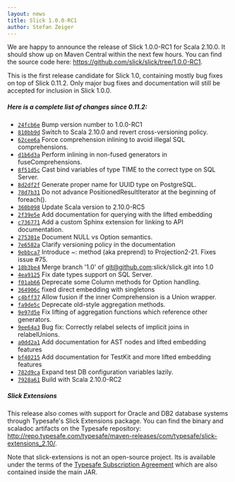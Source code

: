 ```yaml
---
layout: news
title: Slick 1.0.0-RC1
author: Stefan Zeiger
---
```

We are happy to announce the release of Slick 1.0.0-RC1 for Scala 2.10.0. It
should show up on Maven Central within the next few hours. You can find the
source code here: <https://github.com/slick/slick/tree/1.0.0-RC1>.

This is the first release candidate for Slick 1.0, containing mostly bug
fixes on top of Slick 0.11.2. Only major bug fixes and documentation will
still be accepted for inclusion in Slick 1.0.0.

##### Here is a complete list of changes since 0.11.2:

* [``24fcb6e``](https://github.com/slick/slick/commit/24fcb6e88fdfafe20939b8f1091d3205feb3f3a1) Bump version number to 1.0.0-RC1
* [``810bb9d``](https://github.com/slick/slick/commit/810bb9d1996e6d0b19a159a52bc85a9f83a08608) Switch to Scala 2.10.0 and revert cross-versioning policy.
* [``62cee6a``](https://github.com/slick/slick/commit/62cee6a089a71bd22c2cf15e4b6be404653c2ede) Force comprehension inlining to avoid illegal SQL comprehensions.
* [``d1b6d3a``](https://github.com/slick/slick/commit/d1b6d3a5297052e37cb9b1a140aa5d3fd5dfb766) Perform inlining in non-fused generators in fuseComprehensions.
* [``8f51d5c``](https://github.com/slick/slick/commit/8f51d5c266b3dc33980b8e83048f265ce9b59e39) Cast bind variables of type TIME to the correct type on SQL Server.
* [``8d2df2f``](https://github.com/slick/slick/commit/8d2df2fbaf221cff3eb6fe3141572ab49a459476) Generate proper name for UUID type on PostgreSQL.
* [``78d7b31``](https://github.com/slick/slick/commit/78d7b315779b155cc7effc815ce9ce3a97d09dca) Do not advance PositionedResultIterator at the beginning of foreach().
* [``360b098``](https://github.com/slick/slick/commit/360b098fc18c7d64d8cc876e7f305f0cb781eb6d) Update Scala version to 2.10.0-RC5
* [``2f39e5e``](https://github.com/slick/slick/commit/2f39e5e711a6b27f7c739dd8ec5a4403a41d80e5) Add documentation for querying with the lifted embedding
* [``c736771``](https://github.com/slick/slick/commit/c7367713ff934953e8fff10595901a8fef575344) Add a custom Sphinx extension for linking to API documentation.
* [``275301e``](https://github.com/slick/slick/commit/275301e3663e76b6fb4f3a68bf0c3b4ffe4b440f) Document NULL vs Option semantics.
* [``7e6582a``](https://github.com/slick/slick/commit/7e6582add200ff5969435ca399a63569982451ff) Clarify versioning policy in the documentation
* [``9ebbca7``](https://github.com/slick/slick/commit/9ebbca79234ea1998d35fdc6e3cde858b2ac0cb1) Introduce ~: method (aka preprend) to Projection2-21. Fixes issue #75.
* [``18b3be4``](https://github.com/slick/slick/commit/18b3be485df965145804b702d289080d25a0a2cc) Merge branch '1.0' of git@github.com:slick/slick.git into 1.0
* [``4ea9125``](https://github.com/slick/slick/commit/4ea9125a35b3fdb14435227730b1ded91df63b97) Fix date types support on SQL Server.
* [``f01ab66``](https://github.com/slick/slick/commit/f01ab668fe1d1bff9db138ff3b0aa9cfd3c48200) Deprecate some Column methods for Option handling.
* [``364906c``](https://github.com/slick/slick/commit/364906c40689805efb12517d6678634f412f0be3) fixed direct embedding with singletons
* [``c4bff37``](https://github.com/slick/slick/commit/c4bff37b28a43fdf7c81d2813835527dadb5700e) Allow fusion if the inner Comprehension is a Union wrapper.
* [``fa9de5c``](https://github.com/slick/slick/commit/fa9de5c7c15caffb78b55060b1ea1aee25302672) Deprecate old-style aggregation methods.
* [``9e97d5e``](https://github.com/slick/slick/commit/9e97d5e6d964b0943db645d667903ca74a3cd692) Fix lifting of aggregation functions which reference other generators.
* [``9ee64a3``](https://github.com/slick/slick/commit/9ee64a3a4ab35048989d7463146f0fd75ad4582c) Bug fix: Correctly relabel selects of implicit joins in relabelUnions.
* [``a0dd2a1``](https://github.com/slick/slick/commit/a0dd2a19c19de9902c177dff9d5671dd200ebc76) Add documentation for AST nodes and lifted embedding features
* [``bf40215``](https://github.com/slick/slick/commit/bf402156dac1bbd6a01ac9f4bc94073813ce2633) Add documentation for TestKit and more lifted embedding features
* [``782d9ca``](https://github.com/slick/slick/commit/782d9ca80c2e020a3489f36a46974cdfb9c16dff) Expand test DB configuration variables lazily.
* [``7928a61``](https://github.com/slick/slick/commit/7928a61caceaa0224c810c3dcbace4063ccaaee3) Build with Scala 2.10.0-RC2

##### Slick Extensions

This release also comes with support for Oracle and DB2 database systems through
Typesafe's Slick Extensions package. You can find the binary and scaladoc artifacts
on the Typesafe repository: <http://repo.typesafe.com/typesafe/maven-releases/com/typesafe/slick-extensions_2.10/>.

Note that slick-extensions is not an open-source project. Its is available
under the terms of the [Typesafe Subscription Agreement](http://typesafe.com/public/legal/TypesafeSubscriptionAgreement-v1.pdf)
which are also contained inside the main JAR.
